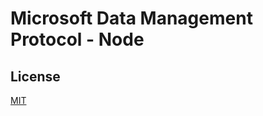 # Microsoft Data Management Protocol - Node

## License
[MIT](https://github.com/Microsoft/carbon/blob/dev/license.txt)